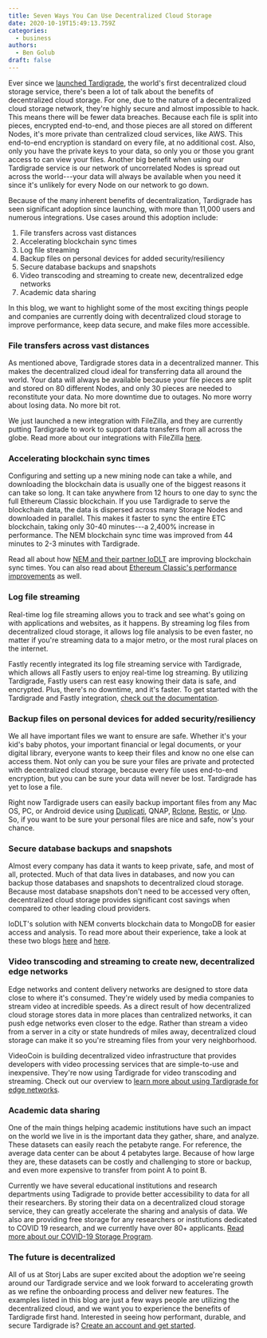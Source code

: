 ```yaml
---
title: Seven Ways You Can Use Decentralized Cloud Storage
date: 2020-10-19T15:49:13.759Z
categories:
  - business
authors:
  - Ben Golub
draft: false
---
```

Ever since we [launched Tardigrade](https://storj.io/blog/2020/03/general-availability-for-tardigrade-is-here/), the world's first decentralized cloud storage service, there's been a lot of talk about the benefits of decentralized cloud storage. For one, due to the nature of a decentralized cloud storage network, they're highly secure and almost impossible to hack. This means there will be fewer data breaches. Because each file is split into pieces, encrypted end-to-end, and those pieces are all stored on different Nodes, it's more private than centralized cloud services, like AWS. This end-to-end encryption is standard on every file, at no additional cost. Also, only you have the private keys to your data, so only you or those you grant access to can view your files. Another big benefit when using our Tardigrade service is our network of uncorrelated Nodes is spread out across the world---your data will always be available when you need it since it's unlikely for every Node on our network to go down.

Because of the many inherent benefits of decentralization, Tardigrade has seen significant adoption since launching, with more than 11,000 users and numerous integrations. Use cases around this adoption include:

1. File transfers across vast distances
2. Accelerating blockchain sync times
3. Log file streaming
4. Backup files on personal devices for added security/resiliency 
5. Secure database backups and snapshots
6. Video transcoding and streaming to create new, decentralized edge networks
7. Academic data sharing

In this blog, we want to highlight some of the most exciting things people and companies are currently doing with decentralized cloud storage to improve performance, keep data secure, and make files more accessible.

### File transfers across vast distances

As mentioned above, Tardigrade stores data in a decentralized manner. This makes the decentralized cloud ideal for transferring data all around the world. Your data will always be available because your file pieces are split and stored on 80 different Nodes, and only 30 pieces are needed to reconstitute your data. No more downtime due to outages. No more worry about losing data. No more bit rot.

We just launched a new integration with FileZilla, and they are currently putting Tardigrade to work to support data transfers from all across the globe. Read more about our integrations with FileZilla [here](https://storj.io/blog/2020/08/private-multiregion-file-transfer-with-tardigrade-and-filezilla/).

### Accelerating blockchain sync times 

Configuring and setting up a new mining node can take a while, and downloading the blockchain data is usually one of the biggest reasons it can take so long. It can take anywhere from 12 hours to one day to sync the full Ethereum Classic blockchain. If you use Tardigrade to serve the blockchain data, the data is dispersed across many Storage Nodes and downloaded in parallel. This makes it faster to sync the entire ETC blockchain, taking only 30-40 minutes---a 2,400% increase in performance. The NEM blockchain sync time was improved from 44 minutes to 2-3 minutes with Tardigrade.  

Read all about how [NEM and their partner IoDLT](https://storj.io/blog/2020/09/nem-and-iodlt-using-tardigrade-to-accelerate-mongodb-snapshot-distribution-and-storage/) are improving blockchain sync times. You can also read about [Ethereum Classic's performance improvements](https://storj.io/blog/2020/09/using-tardigrade-and-the-decentralized-cloud-to-speed-up-sync-times-for-geth/) as well.

### Log file streaming

Real-time log file streaming allows you to track and see what's going on with applications and websites, as it happens. By streaming log files from decentralized cloud storage, it allows log file analysis to be even faster, no matter if you're streaming data to a major metro, or the most rural places on the internet.  

Fastly recently integrated its log file streaming service with Tardigrade, which allows all Fastly users to enjoy real-time log streaming. By utilizing Tardigrade, Fastly users can rest easy knowing their data is safe, and encrypted. Plus, there's no downtime, and it's faster. To get started with the Tardigrade and Fastly integration, [check out the documentation](https://docs.fastly.com/en/guides/log-streaming-tardigrade). 

### Backup files on personal devices for added security/resiliency 

We all have important files we want to ensure are safe. Whether it's your kid's baby photos, your important financial or legal documents, or your digital library, everyone wants to keep their files and know no one else can access them. Not only can you be sure your files are private and protected with decentralized cloud storage, because every file uses end-to-end encryption, but you can be sure your data will never be lost. Tardigrade has yet to lose a file. 

Right now Tardigrade users can easily backup important files from any Mac OS, PC, or Android device using [Duplicati](https://storj.io/blog/2020/09/easy-cloud-backups-with-duplicati-and-storj-labs/), QNAP, [Rclone](https://storj.io/blog/2020/04/announcing-tech-preview-availability-for-rclone-and-restic-on-tardigrade/), [Restic](https://storj.io/blog/2020/04/announcing-tech-preview-availability-for-rclone-and-restic-on-tardigrade/), or [Uno](https://storj.io/blog/2020/06/cross-platform-uno-app-accessing-tardigrade/). So, if you want to be sure your personal files are nice and safe, now's your chance. 

### Secure database backups and snapshots

Almost every company has data it wants to keep private, safe, and most of all, protected. Much of that data lives in databases, and now you can backup those databases and snapshots to decentralized cloud storage. Because most database snapshots don't need to be accessed very often, decentralized cloud storage provides significant cost savings when compared to other leading cloud providers.

IoDLT's solution with NEM converts blockchain data to MongoDB for easier access and analysis. To read more about their experience, take a look at these two blogs [here](https://storj.io/blog/2020/09/nem-and-iodlt-using-tardigrade-to-accelerate-mongodb-snapshot-distribution-and-storage/) and [here](https://storj.io/blog/2020/06/storj-labs-partners-with-mongodb/).

### Video transcoding and streaming to create new, decentralized edge networks

Edge networks and content delivery networks are designed to store data close to where it's consumed. They're widely used by media companies to stream video at incredible speeds. As a direct result of how decentralized cloud storage stores data in more places than centralized networks, it can push edge networks even closer to the edge. Rather than stream a video from a server in a city or state hundreds of miles away, decentralized cloud storage can make it so you're streaming files from your very neighborhood.

VideoCoin is building decentralized video infrastructure that provides developers with video processing services that are simple-to-use and inexpensive. They're now using Tardigrade for video transcoding and streaming. Check out our overview to [learn more about using Tardigrade for edge networks](https://storj.io/blog/2020/10/video-transcoding-and-streaming-at-the-distributed-edge/).

### Academic data sharing

One of the main things helping academic institutions have such an impact on the world we live in is the important data they gather, share, and analyze. These datasets can easily reach the petabyte range. For reference, the average data center can be about 4 petabytes large. Because of how large they are, these datasets can be costly and challenging to store or backup, and even more expensive to transfer from point A to point B. 

Currently we have several educational institutions and research departments using Tadigrade to provide better accessibility to data for all their researchers. By storing their data on a decentralized cloud storage service, they can greatly accelerate the sharing and analysis of data. We also are providing free storage for any researchers or institutions dedicated to COVID 19 research, and we currently have over 80+ applicants. [Read more about our COVID-19 Storage Program](https://tardigrade.io/covid/).

### The future is decentralized

All of us at Storj Labs are super excited about the adoption we're seeing around our Tardigrade service and we look forward to accelerating growth as we refine the onboarding process and deliver new features. The examples listed in this blog are just a few ways people are utilizing the decentralized cloud, and we want you to experience the benefits of Tardigrade first hand. Interested in seeing how performant, durable, and secure Tardigrade is? [Create an account and get started](https://tardigrade.io/signup/).